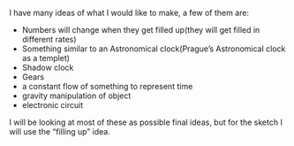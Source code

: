 I have many ideas of what I would like to make, a few of them are:

-	Numbers will change when they get filled up(they will get filled in different rates)
-	Something similar to an Astronomical clock(Prague’s Astronomical clock as a templet)
-	Shadow clock
-	Gears
-	a constant flow of something to represent time
-	gravity manipulation of object
-	electronic circuit

I will be looking at most of these as possible final ideas, but for the sketch I will use the “filling up” idea.